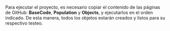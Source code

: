 Para ejecutar el proyecto, es necesario copiar el contenido de las páginas de GitHub: **BaseCode**, **Population** y **Objects**, y ejecutarlos en el orden indicado. De esta manera, todos los objetos estarán creados y listos para su respectivo testeo.
